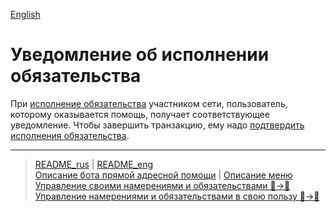 [English](../../documents_eng/notifications/obl_fulfilled.md)
# Уведомление об исполнении обязательства

При  [исполнение обязательства](../actions/obl_fulfilled.md) участником сети, пользователь, которому оказывается помощь, получает соответствующее уведомление. Чтобы завершить транзакцию, ему надо [подтвердить исполнения обязательства](../actions/confirmation_of_transfer.md). 

---
> [README_rus](../../README.md)  |  [README_eng](../../README_eng.md)  
> [Описание бота прямой адресной помощи](../index.md)  |  [Описание меню](../faq/menu.md)  
> [Управление своими намерениями и обязательствами 👤->👥](../actions/show_int_obl.md)  
> [Управление намерениями и обязательствами в свою пользу 👥->👤](../actions/show_int_obl_for_me.md)
